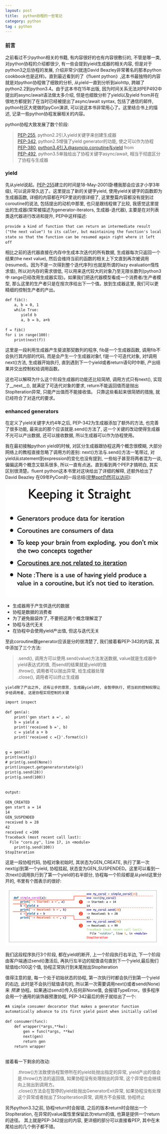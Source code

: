 ```yaml
---
layout: post
title:  python协程的一些笔记
category: python
tag : python
--- 
```

 
### 前言  

之前看过不少python相关的书籍, 有内容很好的也有内容很敷衍的, 不管是哪一类, 对python协程的介绍都很少, 有一些会提到yield生成器的相关内容, 但是对于python3之后协程的发展, 介绍非常少(就连David Beazley非常著名的那本python cookbook也是这样)。直到最近看到的了《fluent python》,这本书最独特的内容就是对python协程做了细致的分析, 从yield一直到分析到aiohttp, 跨越了python2.2到python3.4。由于这本书在15年出版, 因为时间关系无法对PEP492中提出的async/await语法做太多介绍, 但是也细致分析了yield以及yield from并在很地方都提到了在当时已经被提出了async/await syntax, 包括了通信的邮件, python社区大佬做的pyCon演讲, 可以说这本书非常用心了。这里结合书上的描述, 记录一些python协程发展相关的内容。  

python协程大致发展了数个阶段:  

>[PEP-255](https://www.python.org/dev/peps/pep-0255/), python2.2引入yield关键字来创建生成器    
>[PEP-342](https://www.python.org/dev/peps/pep-0342/), python2.5增强了yield generator的功能, 使之可以作为协程    
>[PEP-380](https://legacy.python.org/dev/peps/pep-0380/), python3.4引入@asyncio.coroutine与yield from      
>[PEP-492](https://www.python.org/dev/peps/pep-0492/), python3.5单独给出了协程关键字async/await, 相当于彻底区分了协程与生成器  

### yield  

先从yield说起。[PEP-255]((https://www.python.org/dev/peps/pep-0255/))建立的时间是18-May-2001(卧槽我那会应该才小学3年级), 可以说非常久远了。这里提出了新的关键字yield, 使用yield关键字的函数即为生成器函数, 详细的内容都在PEP里说的很详细了, 这里整篇内容都没有提到过coroutine的说法, 包括提出的动机中那里, 也只是跟线程做了比较, 我感觉这里提出的生成器(常常被描述为generator-iterators, 生成器-迭代器), 主要是在对列表类迭代器进行改进和提升, PEP中这样描述:  

`provide a kind of function that can return an intermediate result ("the next value") to its caller, but maintaining the function's local state so that the function can be resumed again right where it left off`  

相比之前的迭代器直接在内存中生成本次迭代的所有数据, 生成器每次只返回一个结果(the next value), 然后会维持当前的函数的相关上下文直到再次被调用(resumed)。因为不是一次得到整个迭代序列(也就是所谓的lazy evaluation惰性求值), 所以对内存的需求很低, 可以用来迭代较大的对象乃至无限长数列(python3中 range已经改用生成器实现)。如果我们把迭代器模型看成一个消费者/生产者模型, 那么这里的生产者只是在按次序给出下一个值。放到生成器这里, 我们可以更精细的控制生产者的产出。 

```
def fib():
    a, b = 0, 1
    while True:
       yield b
       a, b = b, a+b

f = fib()
for i in range(100):
	print(next(f))

```  

这里是一段利用生成器产生斐波那契数列的程序, fib是一个生成器函数, 调用fib不会执行其内部的代码, 而是会产生一个生成器对象f, f是一个可迭代对象, 对f调用next()方法, 生成器开始执行, 直到遇到下一个yield或者return语句时中断, 产出结果并交出控制权给调用函数。  

这也可以解释为什么这个阶段生成器的功能还比较简陋, 调用方式只有next(), 实现了__next__(), 就满足了可迭代对象的要求, return不能返回值而是抛出StopIteration异常, 只能产出值而不能接收值。 只靠这些看起来很简陋的措施, 就已经符合了对迭代的要求。

### enhanced generators  

在定义了yield关键字大约4年之后, PEP-342为生成器添加了额外的方法, 也完善了很多功能, 最突出的那个应该就是.send()方法了, 这一个关键的改动使得生成器不光可以产出数据, 还可以接收数据, 所以生成器可以作为协程使用。

我在最初接触python yield的时候, 对区分生成器跟协程这两个概念很模糊, 大部分网络上的教程直接忽略了调用方的差别: next()方法与.send()方法一笔带过, 对yield从statement到expression的变化也没有提到, 一些帖子甚至将两者混为一谈, 偏偏这两个概念又联系很多, 所以一直有点迷。直到看到两个PEP才搞明白, 其实区别很清楚。fluent python这本书里对这块给出了详细的解释, 还额外给出了David Beazley 在09年PyCon的一段总结([完整ppt仍然可以访问](http://www.dabeaz.com/coroutines/Coroutines.pdf)):    

<img src="/img/in-post/coroutineandgenerator.png">

* 生成器用于产生供迭代的数据  
* 协程是数据的消费者  
* 为了避免脑袋炸了, 不要把这两个概念理解混了  
* 协程与迭代无关  
* 在协程中会使用yield产出值, 但这与迭代无关  

至此coroutine跟generator应该是分的很清楚了, 我们接着看PEP-342的内容, 其中添加了三个方法:  
>.send(), 调用方可以使用.send(value)方法发送数据, value就是生成器中yield表达式的值, 而send的结果就是yield的值  
>.throw(), 调用者可以抛出异常, 给生成器处理  
>.close(), 调用者可以终止生成器   

`yield除了产出之外, 还有让步的意思, 生成器yield时, 会暂停执行, 把当前的控制权限让步给调用者, 这是协程实现控制的关键`  

```
import inspect

def gen(a):
	print('gen start a =', a)
	b = yield a
	print('received b =', b)
	c = yield a + b
	print('received c ={}'.format(c))


g = gen(14)
print(next(g))
# print(g.send(None))
print(inspect.getgeneratorstate(g))
print(g.send(28))
print(g.send(100))


output:  

GEN_CREATED
gen start a = 14
14
GEN_SUSPENDED
received b = 28
42
received c =100
Traceback (most recent call last):
  File "coro.py", line 17, in <module>
    print(g.send(100))
StopIteration

```
这是一段协程代码, 协程对象初始时, 其状态为GEN_CREATE, 执行了第一次next(g)到第一个yield, 协程挂起, 状态变为GEN_SUSPENDED。这里可以看到一次next()调用执行到了第一个yield的右半部分, 协程每一个阶段都是从yield这里分开的, 书里有个图表示的很好:  

<img src="/img/in-post/yield_coro.png">

我们这段程序执行3个阶段, 都在yield的断开, 上一个阶段执行右半边, 下一个阶段由客户端通过send()激活后, 再执行左半边的赋值语句直到下一个yield,最后我们赋值给c100这个值, 协程正常执行到末尾抛出StopIteration  

值得注意的是, 每一个处于初始状态的协程, 第一次执行时都会执行到第一个yield的右边, 此时是不会执行赋值语句的, 所以第一次需要调用next()或者send(None)来 *预激* 协程。如果通过send()传入任何非None值, 会报错TypeError。很多程序会用一个通用的装饰器预激协程, PEP-342最后的例子就给出了一个:  

```
#A simple consumer decorator that makes a generator function automatically advance to its first yield point when initially called

def consumer(func):
    def wrapper(*args,**kw):
        gen = func(*args, **kw)
        next(gen)
        return gen
    return wrapper
    
```

接着看一下剩余的改动:  
>.throw()方法致使协程暂停所在的yield处抛出指定的异常, yield产出的值会是.throw()方法的返回值, 如果协程没有处理抛出的异常, 这个异常也会继续向上抛出到调用方。  
>.close()方法会在暂停的yield处抛出GeneratorExit异常, 如果协程没有处理这个异常或者抛出了StopIteration异常, 调用方不会报错, 协程终止  

另外python3.3之前, 协程return时会报错, 之后的版本return时会抛出一个StopIteration, 在异常的value属性里保留此次return的值, 也算是提供一个return的途径。 其上就是PEP-342提出的内容, 更详细的部分可以直接看PEP, 其中在末尾给出的几个例子都不错。  


  





